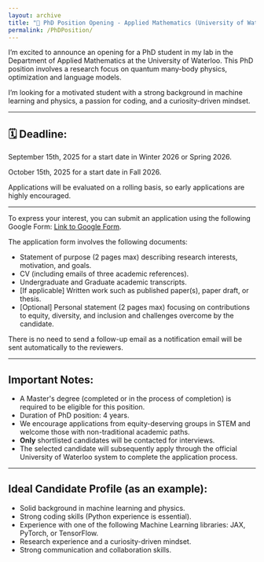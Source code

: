 ```yaml
---
layout: archive
title: "📢 PhD Position Opening - Applied Mathematics (University of Waterloo)"
permalink: /PhDPosition/
---
```


I’m excited to announce an opening for a PhD student in my lab in the Department of Applied Mathematics at the University of Waterloo. This PhD position involves a research focus on quantum many-body physics, optimization and language models.

I’m looking for a motivated student with a strong background in machine learning and physics, a passion for coding, and a curiosity-driven mindset.

---

## 🗓️ Deadline: 

September 15th, 2025 for a start date in Winter 2026 or Spring 2026. 

October 15th, 2025 for a start date in Fall 2026. 

Applications will be evaluated on a rolling basis, so early applications are highly encouraged.

---

To express your interest, you can submit an application using the following Google Form: [Link to Google Form](https://forms.gle/y8Sm4KiKjjszeemW9).

The application form involves the following documents:

* Statement of purpose (2 pages max) describing research interests, motivation, and goals.
* CV (including emails of three academic references).
* Undergraduate and Graduate academic transcripts.
* [If applicable] Written work such as published paper(s), paper draft, or thesis.
* [Optional] Personal statement (2 pages max) focusing on contributions to equity, diversity, and inclusion and challenges overcome by the candidate.

There is no need to send a follow-up email as a notification email will be sent automatically to the reviewers.

---

## Important Notes:

* A Master's degree (completed or in the process of completion) is required to be eligible for this position.
* Duration of PhD position: 4 years.
* We encourage applications from equity-deserving groups in STEM and welcome those with non-traditional academic paths.
* **Only** shortlisted candidates will be contacted for interviews.
* The selected candidate will subsequently apply through the official University of Waterloo system to complete the application process.

---
 
## Ideal Candidate Profile (as an example):
* Solid background in machine learning and physics.
* Strong coding skills (Python experience is essential).
* Experience with one of the following Machine Learning libraries: JAX, PyTorch, or TensorFlow.
* Research experience and a curiosity-driven mindset.
* Strong communication and collaboration skills.

